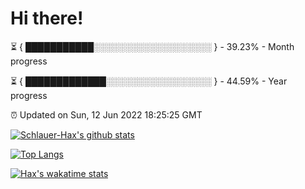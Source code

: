 # Hi there!

⏳ { ███████████░░░░░░░░░░░░░░░░░░░ } - 39.23% - Month progress

⏳ { █████████████░░░░░░░░░░░░░░░░░ } - 44.59% - Year progress

⏰ Updated on Sun, 12 Jun 2022 18:25:25 GMT


[![Schlauer-Hax's github stats](https://github-readme-stats.vercel.app/api?username=Schlauer-Hax&show_icons=true&theme=dark&count_private=true)](https://github.com/Schlauer-Hax)


[![Top Langs](https://github-readme-stats.vercel.app/api/top-langs/?username=Schlauer-Hax&layout=compact&theme=dark)](https://github.com/Schlauer-Hax?tab=repositories)


[![Hax's wakatime stats](https://github-readme-stats.vercel.app/api/wakatime?username=Hax&theme=dark)](https://wakatime.com/@Hax)

